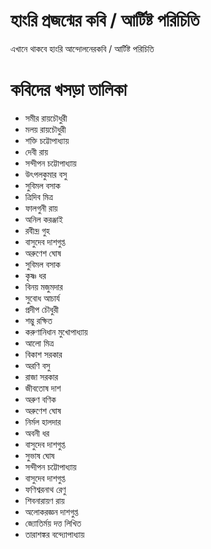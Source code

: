 ﻿# হাংরি প্রজন্মের কবি / আর্টিষ্ট পরিচিতি
এখানে থাকবে হাংরি আন্দোলনেরকবি / আর্টিষ্ট পরিচিতি

# কবিদের খসড়া তালিকা
* সমীর রায়চৌধুরী
* মলয় রায়চৌধুরী
* শক্তি চট্টোপাধ্যায়
* দেবী রায়
* সন্দীপন চট্টোপাধ্যায়
* উৎপলকুমার বসু
* সুবিমল বসাক
* ত্রিদিব মিত্র
* ফালগুনী রায়
* অনিল করঞ্জাই
* রবীন্দ্র গুহ
* বাসুদেব দাশগুপ্ত
* অরুণেশ ঘোষ
* সুবিমল বসাক
* কৃষ্ণ ধর
* বিনয় মজুমদার
* সুবোধ আচার্য
* প্রদীপ চৌধুরী
* শম্ভু রক্ষিত
* করুণানিধান মুখোপাধ্যায়
* আলো মিত্র
* বিকাশ সরকার
* অরণি বসু
* রাজা সরকার
* জীবতোষ দাশ
* অরুণ বণিক
* অরুণেশ ঘোষ
* নির্মল হালদার
* অবনী ধর
* বাসুদেব দাশগুপ্ত
* সুভাষ ঘোষ
* সন্দীপন চট্টোপাধ্যায়
* বাসুদেব দাশগুপ্ত
* ফণিশ্বরনাথ রেণু
* শিবনারায়ণ রায়
* অলোকরজ্ঞন দাশগুপ্ত
* জ্যোতির্ময় দত্ত লিখিত
* তারাশঙ্কর বন্দ্যোপাধ্যায়

